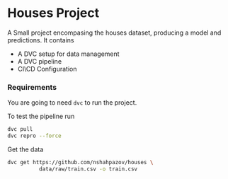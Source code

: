 # Houses Project

A Small project encompasing the houses dataset, producing a model and predictions. It contains

* A DVC setup for data management
* A DVC pipeline
* CI\CD Configuration


### Requirements

You are going to need `dvc` to run the project.

To test the pipeline run

```bash
dvc pull
dvc repro --force
```


Get the data

```bash
dvc get https://github.com/nshahpazov/houses \
          data/raw/train.csv -o train.csv
```